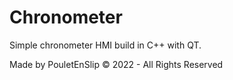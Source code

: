 # Chronometer
Simple chronometer HMI build in C++ with QT.

Made by PouletEnSlip © 2022 - All Rights Reserved
